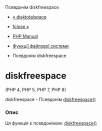 Псевдонім diskfreespace

-   [« disktotalspace](function.disk-total-space.html)
    
-   [fclose »](function.fclose.md)
    
-   [PHP Manual](index.md)
    
-   [Функції файлової системи](ref.filesystem.md)
    
-   Псевдонім diskfreespace
    

# diskfreespace

(PHP 4, PHP 5, PHP 7, PHP 8)

diskfreespace - Псевдонім [diskfreespace()](function.disk-free-space.html)

### Опис

Ця функція є псевдонімом: [diskfreespace()](function.disk-free-space.html)